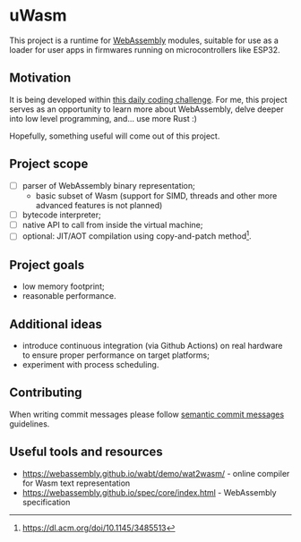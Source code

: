 # uWasm
This project is a runtime for [WebAssembly](https://webassembly.github.io/spec/core/index.html) modules, suitable for use as a loader for user apps in firmwares running on microcontrollers like ESP32. 

## Motivation
It is being developed within [this daily coding challenge](https://100commitow.pl/). For me, this project serves as an opportunity to learn more about WebAssembly, delve deeper into low level programming, and... use more Rust :)

Hopefully, something useful will come out of this project.

## Project scope
- [ ] parser of WebAssembly binary representation;
  - basic subset of Wasm (support for SIMD, threads and other more advanced features is not planned)
- [ ] bytecode interpreter;
- [ ] native API to call from inside the virtual machine;
- [ ] optional: JIT/AOT compilation using copy-and-patch method[^1].

## Project goals
- low memory footprint;
- reasonable performance.

## Additional ideas
- introduce continuous integration (via Github Actions) on real hardware to ensure proper performance on target platforms;
- experiment with process scheduling.

## Contributing
When writing commit messages please follow [semantic commit messages](https://gist.github.com/joshbuchea/6f47e86d2510bce28f8e7f42ae84c716) guidelines.

## Useful tools and resources
- https://webassembly.github.io/wabt/demo/wat2wasm/ - online compiler for Wasm text representation
- https://webassembly.github.io/spec/core/index.html - WebAssembly specification

[^1]: https://dl.acm.org/doi/10.1145/3485513